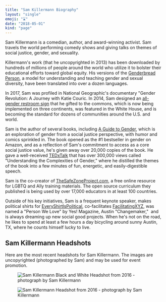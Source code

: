 ```yaml
---
title: "Sam Killermann Biography"
layout: "single"
emoji: "⌛️"
date: "2018-05-01"
kind: "page"
---
```


Sam Killermann is a comedian, author, and award-winning activist. Sam travels the world performing comedy shows and giving talks on themes of social justice, gender, and sexuality.

Killermann's work (that he uncopyrighted in 2013) has been downloaded by hundreds of millions of people around the world who utilize it to bolster their educational efforts toward global equity. His versions of the [Genderbread Person](http://itspronouncedmetrosexual.com/2012/03/the-genderbread-person-v2-0/), a model for understanding and teaching gender and sexual diversity, have been translated into over a dozen languages.

In 2017, Sam was profiled in National Geographic's documentary "Gender Revolution: A Journey with Katie Couric. In 2014, Sam designed an [all-gender restroom sign](http://itspronouncedmetrosexual.com/2014/07/how-the-gender-neutral-bathroom-sign-i-made-is-being-manufactured-and-donated-to-colleges/) that he gifted to the commons, which is now being implemented on three continents, was featured in the White House, and is becoming the standard for dozens of communities around the U.S. and world.

Sam is the author of several books, including [A Guide to Gender](http://www.guidetogender.com), which is an exploration of gender from a social justice perspective, with humor and comics sprinkled in. The book opened as the #1 bestseller in gender on Amazon, and as a reflection of Sam's commitment to access as a core social justice value, he's given away over 20,000 copies of the book. He gave a well-received [TEDxTalk](http://youtu.be/NRcPXtqdKjE) that has over 300,000 views called "Understanding the Complexities of Gender," where he distilled the themes of the book into a few minutes of fun, energetic, and easily-digestible speech.

Sam is the co-creator of [TheSafeZoneProject.com](http://thesafezoneproject.com), a free online resource for LGBTQ and Ally training materials. The open source curriculum they published is being used by over 17,000 educators in at least 100 countries.

Outside of his key initiatives, Sam is a frequent keynote speaker, makes political shirts for [EveryShirtIsPolitical](http://everyshirtispolitical.com), co-facilitates [FacilitatingXYZ](http://facilitating.xyz),  was named a "Person We Love" by Yes! Magazine, Austin "Changemaker,"  and is always dreaming up new social good projects. When he's not on the road, he likes to spend at least a few hours a day bicycling around sunny Austin, TX, where he counts himself lucky to live.

## Sam Killermann Headshots
Here are the most recent headshots for Sam Killermann. The images are uncopyrighted (photographed by Sam) and may be used for event promotion.

<figure class="work--sample edugraphic"><img title="Sam Killermann Black and White Headshot from 2016 - photograph by Sam Killermann" alt="Sam Killermann Black and White Headshot from 2016 - photograph by Sam Killermann" src="/img/sam-killermann-2016-headshot-bw-1200.jpg" class="ultra-wide"></figure>
<figure class="work--sample edugraphic"><img title="Sam Killermann Headshot from 2016 - photograph by Sam Killermann" alt="Sam Killermann Headshot from 2016 - photograph by Sam Killermann" src="/img/sam-killermann-2016-headshot-1200.jpg" class="ultra-wide"></figure>
